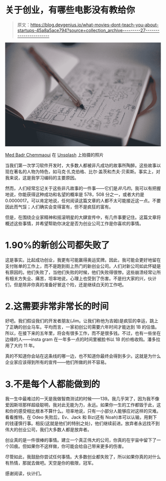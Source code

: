 # 关于创业，有哪些电影没有教给你

> 原文：<https://blog.devgenius.io/what-movies-dont-teach-you-about-startups-45a8a5ace794?source=collection_archive---------27----------------------->

![](img/7bc89622a609e802cc868d61306ccc36.png)

[Med Badr Chemmaoui](https://unsplash.com/@medbadrc?utm_source=medium&utm_medium=referral) 在 [Unsplash](https://unsplash.com?utm_source=medium&utm_medium=referral) 上拍摄的照片

当我们第一次学习软件开发时，大多数人都被非凡成功的故事所陶醉。这些故事以现在著名的人物为特色，如马克·扎克伯格、比尔·盖茨和杰夫·贝索斯。事实上，对我来说，这是我学习编码的主要原因。

然而，人们经常忘记关于这些非凡故事的一件事——它们是*非凡的*。我可以有把握地说，你能获得这种成功和名望的概率是 578，508 分之一，或者大约是 0.0000017。可以肯定地说，任何阅读这篇文章的人都不太可能接近这一点。不要因此而气馁；人们确实会变得富有，但不是疯狂的富有。

但是，在围绕企业家精神和摇滚明星的大肆宣传中，有几件事要记住。这篇文章将概述这些事情，并希望帮助你决定是否为创业公司工作是你喜欢的事情。

# 1.90%的新创公司都失败了

这是事实。比起成功创业，我更有可能赢得奥运奖牌。因此，我可能会更好地留在支付账单的工作上，而不是跑到街上热门的新创业公司。人们对新公司如此怀疑是有原因的。他们失败了，当他们失败的时候，他们失败得很惨。这些崩溃经常让所有相关方失业、痛苦，坦率地说，心理上也受到了伤害。不是扫大家的兴，伙计们，但是除非你真的准备好冒这个险，还是继续白天的工作吧。

# 2.这需要非常非常长的时间

好吧。我们假设我们的开发者朋友(Jim。让我们称他为吉姆)是疯狂的幸运，跳上了正确的创业马车。平均而言，一家初创公司需要六年时间才能达到 1B 的估值。所以，在接下来的五年里，将会有很多工作，而不是很多钱。不过，也有一些坐在边缘的人——insta gram 在一年多一点的时间里被脸书以 1B 的价格收购。潘多拉用了大约 11 年。

真的不知道你会站在这条线的哪一边，也不知道你最终会得到多少。这就是为什么企业家应该得到所有的宣传——他们所做的并不容易。

# 3.不是每个人都能做到的

我一生中最难过的一天是我做智商测试的时候——139。我几乎哭了，因为我不像爱因斯坦那样超级聪明，我对此无能为力，永远。如果你一生的工作都毁于此，这和你的感受相比根本不算什么。坦率地说，只有一小部分人能够应对这样的灾难。看看推特。在 Odeo 失败后，Ev、Jack 和 Biz(还有 Noah)本可以认输，用剩下的钱谨慎行事。相反(这就是他们的特别之处)，他们继续前进。放弃者永远找不到伟大的创业公司，我们大多数人都是放弃者。

创业真的是一件很棒的事情。建立一个真正伟大的公司，你真的在宇宙中留下了一个凹痕。但如果你不这样做，你可能会给自己带来更多的伤害。

尽管如此，我鼓励你尝试任何事情。大多数创业都失败了，所以如果你真的对什么有热情，那就去做吧。天空是你的极限，冠军。

感谢阅读，伙计们。